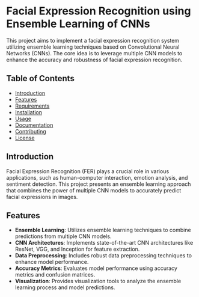 # Facial Expression Recognition using Ensemble Learning of CNNs

This project aims to implement a facial expression recognition system utilizing ensemble learning techniques based on Convolutional Neural Networks (CNNs). The core idea is to leverage multiple CNN models to enhance the accuracy and robustness of facial expression recognition.

## Table of Contents

- [Introduction](#introduction)
- [Features](#features)
- [Requirements](#requirements)
- [Installation](#installation)
- [Usage](#usage)
- [Documentation](#documentation)
- [Contributing](#contributing)
- [License](#license)

## Introduction

Facial Expression Recognition (FER) plays a crucial role in various applications, such as human-computer interaction, emotion analysis, and sentiment detection. This project presents an ensemble learning approach that combines the power of multiple CNN models to accurately predict facial expressions in images.

## Features

- **Ensemble Learning**: Utilizes ensemble learning techniques to combine predictions from multiple CNN models.
- **CNN Architectures**: Implements state-of-the-art CNN architectures like ResNet, VGG, and Inception for feature extraction.
- **Data Preprocessing**: Includes robust data preprocessing techniques to enhance model performance.
- **Accuracy Metrics**: Evaluates model performance using accuracy metrics and confusion matrices.
- **Visualization**: Provides visualization tools to analyze the ensemble learning process and model predictions.

